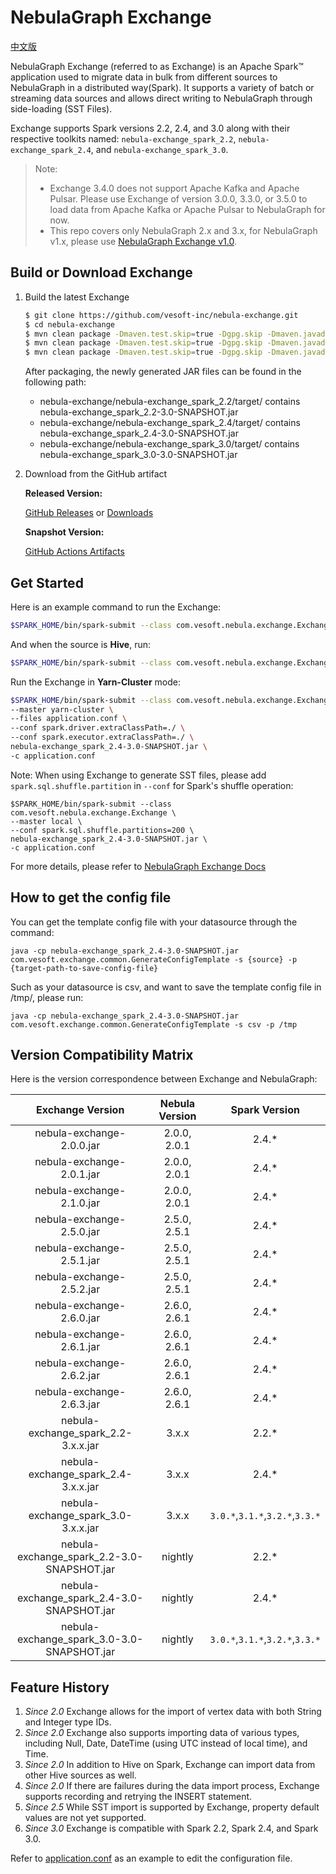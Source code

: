 # NebulaGraph Exchange

[中文版](https://github.com/vesoft-inc/nebula-exchange/blob/master/README-CN.md)

NebulaGraph Exchange (referred to as Exchange) is an Apache Spark™ application used to migrate data
in bulk from different sources to NebulaGraph in a distributed way(Spark). It supports a variety of
batch or streaming data sources and allows direct writing to NebulaGraph through side-loading (SST
Files).

Exchange supports Spark versions 2.2, 2.4, and 3.0 along with their respective toolkits
named: `nebula-exchange_spark_2.2`, `nebula-exchange_spark_2.4`, and `nebula-exchange_spark_3.0`.

> Note:
> - Exchange 3.4.0 does not support Apache Kafka and Apache Pulsar. Please use Exchange of version
    3.0.0, 3.3.0, or 3.5.0 to load data from Apache Kafka or Apache Pulsar to NebulaGraph for now.
> - This repo covers only NebulaGraph 2.x and 3.x, for NebulaGraph v1.x, please
    use [NebulaGraph Exchange v1.0](https://github.com/vesoft-inc/nebula-java/tree/v1.0/tools/exchange).

## Build or Download Exchange

1. Build the latest Exchange

    ```bash
    $ git clone https://github.com/vesoft-inc/nebula-exchange.git
    $ cd nebula-exchange
    $ mvn clean package -Dmaven.test.skip=true -Dgpg.skip -Dmaven.javadoc.skip=true -pl nebula-exchange_spark_2.2 -am -Pscala-2.11 -Pspark-2.2
    $ mvn clean package -Dmaven.test.skip=true -Dgpg.skip -Dmaven.javadoc.skip=true -pl nebula-exchange_spark_2.4 -am -Pscala-2.11 -Pspark-2.4
    $ mvn clean package -Dmaven.test.skip=true -Dgpg.skip -Dmaven.javadoc.skip=true -pl nebula-exchange_spark_3.0 -am -Pscala-2.12 -Pspark-3.0
    ```

   After packaging, the newly generated JAR files can be found in the following path:
    - nebula-exchange/nebula-exchange_spark_2.2/target/ contains
      nebula-exchange_spark_2.2-3.0-SNAPSHOT.jar
    - nebula-exchange/nebula-exchange_spark_2.4/target/ contains
      nebula-exchange_spark_2.4-3.0-SNAPSHOT.jar
    - nebula-exchange/nebula-exchange_spark_3.0/target/ contains
      nebula-exchange_spark_3.0-3.0-SNAPSHOT.jar

3. Download from the GitHub artifact

   **Released Version:**

   [GitHub Releases](https://github.com/vesoft-inc/nebula-exchange/releases)
   or [Downloads](https://www.nebula-graph.io/release?exchange=)

   **Snapshot Version:**

   [GitHub Actions Artifacts](https://github.com/vesoft-inc/nebula-exchange/actions/workflows/snapshot.yml)

## Get Started

Here is an example command to run the Exchange:

```bash
$SPARK_HOME/bin/spark-submit --class com.vesoft.nebula.exchange.Exchange --master local nebula-exchange_spark_2.4-3.0-SNAPSHOT.jar -c /path/to/application.conf
```

And when the source is **Hive**, run:

```bash
$SPARK_HOME/bin/spark-submit --class com.vesoft.nebula.exchange.Exchange --master local nebula-exchange_spark_2.4-3.0-SNAPSHOT.jar -c /path/to/application.conf -h
```

Run the Exchange in **Yarn-Cluster** mode:

```bash
$SPARK_HOME/bin/spark-submit --class com.vesoft.nebula.exchange.Exchange \
--master yarn-cluster \
--files application.conf \
--conf spark.driver.extraClassPath=./ \
--conf spark.executor.extraClassPath=./ \
nebula-exchange_spark_2.4-3.0-SNAPSHOT.jar \
-c application.conf
```

Note: When using Exchange to generate SST files, please add `spark.sql.shuffle.partition`
in `--conf` for Spark's shuffle operation:

```
$SPARK_HOME/bin/spark-submit --class com.vesoft.nebula.exchange.Exchange \
--master local \
--conf spark.sql.shuffle.partitions=200 \
nebula-exchange_spark_2.4-3.0-SNAPSHOT.jar \
-c application.conf
```

For more details, please refer
to [NebulaGraph Exchange Docs](https://docs.nebula-graph.io/master/import-export/nebula-exchange/about-exchange/ex-ug-what-is-exchange/)

## How to get the config file

You can get the template config file with your datasource through the command:

```agsl
java -cp nebula-exchange_spark_2.4-3.0-SNAPSHOT.jar com.vesoft.exchange.common.GenerateConfigTemplate -s {source} -p
{target-path-to-save-config-file}
```

Such as your datasource is csv, and want to save the template config file in /tmp/, please run:

```agsl
java -cp nebula-exchange_spark_2.4-3.0-SNAPSHOT.jar com.vesoft.exchange.common.GenerateConfigTemplate -s csv -p /tmp
```

## Version Compatibility Matrix

Here is the version correspondence between Exchange and NebulaGraph:

|              Exchange Version              | Nebula Version |          Spark Version          |
|:------------------------------------------:|:--------------:|:-------------------------------:|
|         nebula-exchange-2.0.0.jar          |  2.0.0, 2.0.1  |              2.4.*              |
|         nebula-exchange-2.0.1.jar          |  2.0.0, 2.0.1  |              2.4.*              |
|         nebula-exchange-2.1.0.jar          |  2.0.0, 2.0.1  |              2.4.*              |
|         nebula-exchange-2.5.0.jar          |  2.5.0, 2.5.1  |              2.4.*              |
|         nebula-exchange-2.5.1.jar          |  2.5.0, 2.5.1  |              2.4.*              |
|         nebula-exchange-2.5.2.jar          |  2.5.0, 2.5.1  |              2.4.*              |
|         nebula-exchange-2.6.0.jar          |  2.6.0, 2.6.1  |              2.4.*              |
|         nebula-exchange-2.6.1.jar          |  2.6.0, 2.6.1  |              2.4.*              |
|         nebula-exchange-2.6.2.jar          |  2.6.0, 2.6.1  |              2.4.*              |
|         nebula-exchange-2.6.3.jar          |  2.6.0, 2.6.1  |              2.4.*              |
|    nebula-exchange_spark_2.2-3.x.x.jar     |     3.x.x      |              2.2.*              |
|    nebula-exchange_spark_2.4-3.x.x.jar     |     3.x.x      |              2.4.*              |
|    nebula-exchange_spark_3.0-3.x.x.jar     |     3.x.x      | `3.0.*`,`3.1.*`,`3.2.*`,`3.3.*` |
| nebula-exchange_spark_2.2-3.0-SNAPSHOT.jar |    nightly     |              2.2.*              |
| nebula-exchange_spark_2.4-3.0-SNAPSHOT.jar |    nightly     |              2.4.*              |
| nebula-exchange_spark_3.0-3.0-SNAPSHOT.jar |    nightly     | `3.0.*`,`3.1.*`,`3.2.*`,`3.3.*` |

## Feature History

1. *Since 2.0* Exchange allows for the import of vertex data with both String and Integer type IDs.
2. *Since 2.0* Exchange also supports importing data of various types, including Null, Date,
   DateTime (using UTC instead of local time), and Time.
3. *Since 2.0* In addition to Hive on Spark, Exchange can import data from other Hive sources as
   well.
4. *Since 2.0* If there are failures during the data import process, Exchange supports recording and
   retrying the INSERT statement.
5. *Since 2.5* While SST import is supported by Exchange, property default values are not yet
   supported.
6. *Since 3.0* Exchange is compatible with Spark 2.2, Spark 2.4, and Spark 3.0.

Refer
to [application.conf](https://github.com/vesoft-inc/nebula-exchange/blob/master/exchange-common/src/test/resources/application.conf)
as an example to edit the configuration file.
